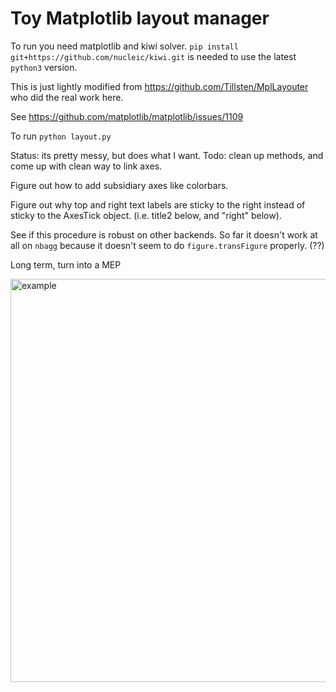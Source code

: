 # Toy Matplotlib layout manager

To run you need matplotlib and kiwi solver.  `pip install git+https://github.com/nucleic/kiwi.git` is needed to use the latest `python3` version.  

This is just lightly modified from https://github.com/Tillsten/MplLayouter who did the real work here.

See https://github.com/matplotlib/matplotlib/issues/1109

To run `python layout.py`

Status: its pretty messy, but does what I want.  Todo: clean up methods, and come up with clean way to link axes.

Figure out how to add subsidiary axes like colorbars.

Figure out why top and right text labels are sticky to the right instead of sticky to the AxesTick object.  (i.e. title2 below, and "right" below).  

See if this procedure is robust on other backends.  So far it doesn't work at all on `nbagg` because it doesn't seem to do `figure.transFigure` properly.  (??)

Long term, turn into a MEP

<img width="645" alt="example" src="https://user-images.githubusercontent.com/1562854/28897939-03043d40-7798-11e7-8925-a7fbcca004a6.png">
